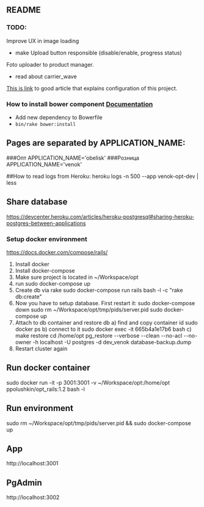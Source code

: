 ## README

### TODO:
Improve UX in image loading
- make Upload button responsible (disable/enable, progress status)


Foto uploader to product manager.
- read about carrier_wave

[This is link](http://angular-rails.com) to good article that explains configuration of this project.

### How to install bower component [Documentation](https://github.com/rharriso/bower-rails) 
 - Add new dependency to Bowerfile
 - <code>bin/rake bower:install</code>

## Pages are separated by APPLICATION_NAME:
###Опт
APPLICATION_NAME='obelisk'
###Розница
APPLICATION_NAME='venok'

##How to read logs from Heroku:
  heroku logs -n 500 --app venok-opt-dev | less

## Share database
https://devcenter.heroku.com/articles/heroku-postgresql#sharing-heroku-postgres-between-applications

### Setup docker environment

https://docs.docker.com/compose/rails/

1. Install docker
2. Install docker-compose
3. Make sure project is located in ~/Workspace/opt
4. run
    sudo docker-compose up
5. Create db via rake
    sudo docker-compose run rails bash -l -c "rake db:create"
6. Now you have to setup database. First restart it:
    sudo docker-compose down
    sudo rm ~/Workspace/opt/tmp/pids/server.pid
    sudo docker-compose up
7. Attach to db container and restore db
a)  find and copy container id
    sudo docker ps
b)  connect to it
    sudo docker exec -it 665b4a1e17b6 bash
c)  make restore
    cd /home/opt
    pg_restore --verbose --clean --no-acl --no-owner -h localhost -U postgres -d dev_venok database-backup.dump
8. Restart cluster again

## Run docker container
sudo docker run -it -p 3001:3001 -v ~/Workspace/opt:/home/opt ppolushkin/opt_rails:1.2 bash -l

## Run environment
sudo rm ~/Workspace/opt/tmp/pids/server.pid && sudo docker-compose up

## App
http://localhost:3001 

## PgAdmin
http://localhost:3002